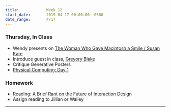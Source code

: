 ```yaml
---
title:            Week 12
start_date:       2019-04-17 00:00:00 -0500
date_range:       4/17
---
```


### Thursday, In Class

- Wendy presents on [The Woman Who Gave Macintosh a Smile / Susan Kare](https://www.newyorker.com/culture/cultural-comment/the-woman-who-gave-the-macintosh-a-smile)
- Introduce guest in class, [Greyory Blake](https://www.greyory.com/)
- Critique Generative Posters
- [Physical Computing: Day 1](https://paper.dropbox.com/doc/Week-12-Generative-Poster-Critique-and-Physical-Computing-Introduction--Abf~PAyNbmKUFqx~_QvLdm6nAQ-PxSLqZ8V8m84MOOGVBdVX)


### Homework
- Reading: [A Brief Rant on the Future of Interaction Design](http://worrydream.com/ABriefRantOnTheFutureOfInteractionDesign/)
- Assign reading to Jillian or Walley

---
